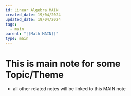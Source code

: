 ```yaml
---
id: Linear Algebra MAIN
created_date: 19/04/2024
updated_date: 19/04/2024
tags:
  - main
parent: "[[Math MAIN]]"
type: main
---
```

# This is main note for some Topic/Theme
- all other related notes will be linked to this MAIN note